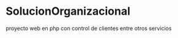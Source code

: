 SolucionOrganizacional
======================

proyecto web en php con control de clientes entre otros servicios